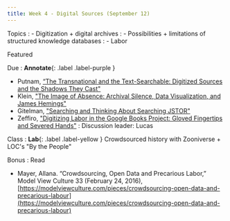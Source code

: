```yaml
---
title: Week 4 - Digital Sources (September 12)
---
```


Topics
: - Digitization + digital archives
: - Possibilities + limitations of structured knowledge databases
: - Labor

Featured

Due
: **Annotate**{: .label .label-purple }
  - Putnam, [“The Transnational and the Text-Searchable: Digitized Sources and the Shadows They Cast"](https://github.com/HIST5152/pdfs/blob/main/Putnam_Transnational%20and%20the%20Text-Searchable.pdf?raw=true)
  - Klein, ["The Image of Absence: Archival Silence, Data Visualization, and James Hemings"](https://github.com/HIST5152/pdfs/blob/main/Klein_The%20Image%20of%20Absence-%20Archival%20Silence%2C%20Data%20Visualization%2C%20and%20James%20Hemings.pdf?raw=true)
  - Gitelman, ["Searching and Thinking About Searching JSTOR"](https://github.com/HIST5152/pdfs/blob/main/Gitelman_Searching%20and%20Thinking%20About%20Searching%20JSTOR.pdf?raw=true)
  - Zeffiro, ["Digitizing Labor in the Google Books Project: Gloved Fingertips and Severed Hands"](https://github.com/HIST5152/pdfs/blob/main/Zeffiro_DigitizingLaborintheGoogleBooksProject_HumansatWorkintheDigitalAge.pdf?raw=true)
: Discussion leader: Lucas

Class
: **Lab**{: .label .label-yellow } Crowdsourced history with Zooniverse + LOC's "By the People"

Bonus
: Read
- Mayer, Allana. “Crowdsourcing, Open Data and Precarious Labor,” Model View Culture 33 (February 24, 2016), [https://modelviewculture.com/pieces/crowdsourcing-open-data-and-precarious-labour](https://modelviewculture.com/pieces/crowdsourcing-open-data-and-precarious-labour)